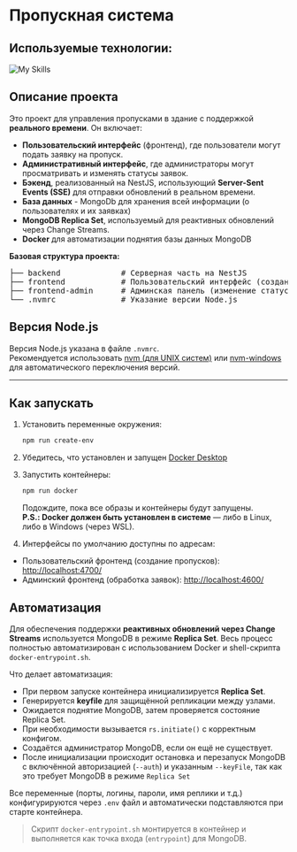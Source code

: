 # Пропускная система

## Используемые технологии:

![My Skills](https://skillicons.dev/icons?i=nodejs,nestjs,mongodb,angular,docker)

## Описание проекта

Это проект для управления пропусками в здание с поддержкой **реального времени**. Он включает:

- **Пользовательский интерфейс** (фронтенд), где пользователи могут подать заявку на пропуск.
- **Административный интерфейс**, где администраторы могут просматривать и изменять статусы заявок.
- **Бэкенд**, реализованный на NestJS, использующий **Server-Sent Events (SSE)** для отправки обновлений в реальном времени.
- **База данных** - MongoDb для хранения всей информации (о пользователях и их заявках)
- **MongoDB Replica Set**, используемый для реактивных обновлений через Change Streams.
- **Docker** для автоматизации поднятия базы данных MongoDB

**Базовая структура проекта:**

<pre>
├── backend             # Серверная часть на NestJS
├── frontend            # Пользовательский интерфейс (создание пропусков)
├── frontend-admin      # Админская панель (изменение статусов)
└── .nvmrc              # Указание версии Node.js
</pre>

## Версия Node.js

Версия Node.js указана в файле `.nvmrc`.  
Рекомендуется использовать [nvm (для UNIX систем)](https://github.com/nvm-sh/nvm) или [nvm-windows](https://github.com/coreybutler/nvm-windows) для автоматического переключения версий.

---

## Как запускать

1. Установить переменные окружения:

	```bash
	npm run create-env
	```

2. Убедитесь, что установлен и запущен [Docker Desktop](https://www.docker.com/products/docker-desktop)

3. Запустить контейнеры:

	```bash
	npm run docker
	```
	Подождите, пока все образы и контейнеры будут запущены.  
**P.S.: Docker должен быть установлен в системе** — либо в Linux, либо в Windows (через WSL).

4. Интерфейсы по умолчанию доступны по адресам:

- Пользовательский фронтенд (создание пропусков): [http://localhost:4700/](http://localhost:4700/)  
- Админский фронтенд (обработка заявок): [http://localhost:4600/](http://localhost:4600/)
	 
## Автоматизация

Для обеспечения поддержки **реактивных обновлений через Change Streams** используется MongoDB в режиме **Replica Set**. Весь процесс полностью автоматизирован с использованием Docker и shell-скрипта `docker-entrypoint.sh`.

Что делает автоматизация:

- При первом запуске контейнера инициализируется **Replica Set**.
- Генерируется **keyfile** для защищённой репликации между узлами.
- Ожидается поднятие MongoDB, затем проверяется состояние Replica Set.
- При необходимости вызывается `rs.initiate()` с корректным конфигом.
- Создаётся администратор MongoDB, если он ещё не существует.
- После инициализации происходит остановка и перезапуск MongoDB с включённой авторизацией (`--auth`) и указанным `--keyFile`, так как это требует MongoDB в режиме `Replica Set`

Все переменные (порты, логины, пароли, имя реплики и т.д.) конфигурируются через `.env` файл и автоматически подставляются при старте контейнера.

> Скрипт `docker-entrypoint.sh` монтируется в контейнер и выполняется как точка входа (`entrypoint`) для MongoDB.

